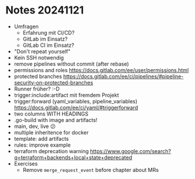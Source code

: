 # Notes 20241121

- Umfragen
  - Erfahrung mit CI/CD?
  - GitLab im Einsatz?
  - GitLab CI im Einsatz?
- "Don't repeat yourself"
- Kein SSH notwendig
- remove pipelines without commit (after rebase)
- permissions and roles https://docs.gitlab.com/ee/user/permissions.html
- protected branches https://docs.gitlab.com/ee/ci/pipelines/#pipeline-security-on-protected-branches
- Runner früher? :-D
- trigger:include:artifact mit fremdem Projekt
- trigger:forward (yaml_variables, pipeline_variables) https://docs.gitlab.com/ee/ci/yaml/#triggerforward
- two columns WITH HEADINGS
- .go-build with image and artifacts!
- main, dev, live :confused:
- multiple inheritence for docker
- template: add artifacts
- rules: improve example
- terraform deprecation warning https://www.google.com/search?q=terraform+backends+local+state+deprecated
- Exercises
  - Remove `merge_request_event` before chapter about MRs